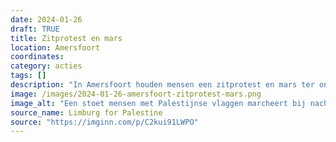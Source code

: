 ```yaml
---
date: 2024-01-26
draft: TRUE
title: Zitprotest en mars
location: Amersfoort
coordinates: 
category: acties
tags: []
description: "In Amersfoort houden mensen een zitprotest en mars ter ondersteuning van de bevrijding van Palestina."
image: /images/2024-01-26-amersfoort-zitprotest-mars.png
image_alt: "Een stoet mensen met Palestijnse vlaggen marcheert bij nacht en straatverlichting. Een persoon op de voorgrond maakt een V-teken ter overwinning met diens vingers."
source_name: Limburg for Palestine
source: "https://imginn.com/p/C2kui91LWPO"
---
```

